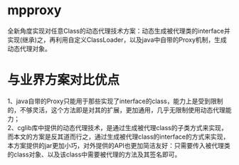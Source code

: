 # mpproxy
全新角度实现对任意Class的动态代理技术方案：动态生成被代理类的interface并实现(继承)之，再利用自定义ClassLoader，以及java中自带的Proxy机制，生成动态代理对象。    
# 与业界方案对比优点             
1、java自带的Proxy只能用于那些实现了interface的class，能力上是受到限制的，不够灵活，这个方法即是对其的扩展，更加通用，几乎无限制使用动态代理能力；     
2、cglib库中提供的动态代理技术，是通过生成被代理class的子类方式来实现，而本文的方案是反其道而行之，通过生成被代理class的interface的方式来实现，本方案提供的jar更加小巧，对外提供的API也更加简洁友好：只需要传入被代理类的class对象、以及该class中需要被代理的方法及其签名即可。        
